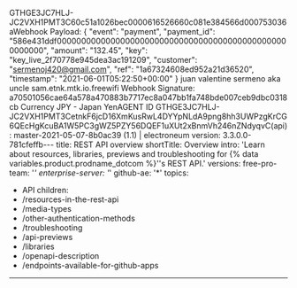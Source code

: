 

GTHGE3JC7HLJ-JC2VXH1PMT3C60c51a1026bec0000616526660c081e384566d000753036aWebhook Payload:
{
   "event": "payment",
   "payment_id": "586e431ddf000000000000000000000000000000000000000000000000000000",
   "amount": "132.45",
   "key": "key_live_2f70778e945dea3ac191209",
   "customer": "sermenoj420@gmail.com",
   "ref": "1a67324608ed952a21d36520",
   "timestamp": "2021-06-01T05:22:50+00:00"
} juan valentine sermeno aka uncle sam.etnk.mtk.io.freewifi
Webhook Signature:
a70501056cae64a578a470883b7717ec8a047bb1fa748bde007ceb9dbc0318cb
Currency
JPY - Japan YenAGENT ID GTHGE3JC7HLJ-JC2VXH1PMT3CetnkF6jcD16XmKusRwL4DYYpNLdA9png8hh3UWPzgKrCG6QEcHgKcuBA1W5PC3gWZ5PZY56DQEF1uXUt2xBnmVh246nZNdyqvC(api): master-2021-05-07-8b0ac39 (1.1) | electroneum version: 3.3.0.0-781cfeffb---
title: REST API overview
shortTitle: Overview
intro: 'Learn about resources, libraries, previews and troubleshooting for {% data variables.product.prodname_dotcom %}''s REST API.'
versions:
  free-pro-team: '*'
  enterprise-server: '*'
  github-ae: '*'
topics:
  - API
children:
  - /resources-in-the-rest-api
  - /media-types
  - /other-authentication-methods
  - /troubleshooting
  - /api-previews
  - /libraries
  - /openapi-description
  - /endpoints-available-for-github-apps
---


